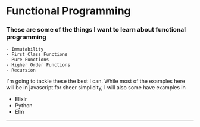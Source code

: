 # Functional Programming

<h3> These are some of the things I want to learn about functional programming </h3>

```
- Immutability
- First Class Functions
- Pure Functions
- Higher Order Functions
- Recursion
```


<p> I'm going to tackle these the best I can. While most of the examples here will be in javascript for sheer simplicity, I will also some have examples in </p> 
<ul>
  <li>Elixir</li>
  <li>Python</li>
  <li>Elm</li>
</ul>
<hr>
